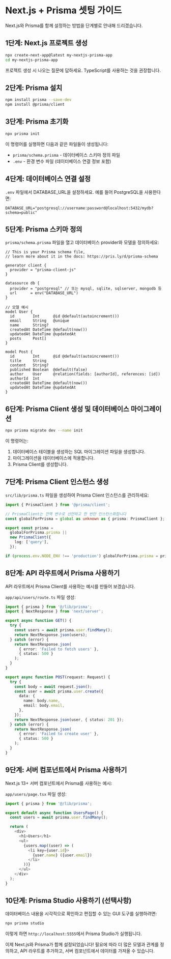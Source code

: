 # Next.js + Prisma 셋팅 가이드

Next.js와 Prisma를 함께 설정하는 방법을 단계별로 안내해 드리겠습니다.

## 1단계: Next.js 프로젝트 생성

```bash
npx create-next-app@latest my-nextjs-prisma-app
cd my-nextjs-prisma-app
```

프로젝트 생성 시 나오는 질문에 답하세요. TypeScript를 사용하는 것을 권장합니다.

## 2단계: Prisma 설치

```bash
npm install prisma --save-dev
npm install @prisma/client
```

## 3단계: Prisma 초기화

```bash
npx prisma init
```

이 명령어를 실행하면 다음과 같은 파일들이 생성됩니다:
- `prisma/schema.prisma` - 데이터베이스 스키마 정의 파일
- `.env` - 환경 변수 파일 (데이터베이스 연결 정보 포함)

## 4단계: 데이터베이스 연결 설정

`.env` 파일에서 DATABASE_URL을 설정하세요. 예를 들어 PostgreSQL을 사용한다면:

```
DATABASE_URL="postgresql://username:password@localhost:5432/mydb?schema=public"
```

## 5단계: Prisma 스키마 정의

`prisma/schema.prisma` 파일을 열고 데이터베이스 provider와 모델을 정의하세요:

```prisma
// This is your Prisma schema file,
// learn more about it in the docs: https://pris.ly/d/prisma-schema

generator client {
  provider = "prisma-client-js"
}

datasource db {
  provider = "postgresql" // 또는 mysql, sqlite, sqlserver, mongodb 등
  url      = env("DATABASE_URL")
}

// 모델 예시
model User {
  id        Int      @id @default(autoincrement())
  email     String   @unique
  name      String?
  createdAt DateTime @default(now())
  updatedAt DateTime @updatedAt
  posts     Post[]
}

model Post {
  id        Int      @id @default(autoincrement())
  title     String
  content   String?
  published Boolean  @default(false)
  author    User     @relation(fields: [authorId], references: [id])
  authorId  Int
  createdAt DateTime @default(now())
  updatedAt DateTime @updatedAt
}
```

## 6단계: Prisma Client 생성 및 데이터베이스 마이그레이션

```bash
npx prisma migrate dev --name init
```

이 명령어는:
1. 데이터베이스 테이블을 생성하는 SQL 마이그레이션 파일을 생성합니다.
2. 마이그레이션을 데이터베이스에 적용합니다.
3. Prisma Client를 생성합니다.

## 7단계: Prisma Client 인스턴스 생성

`src/lib/prisma.ts` 파일을 생성하여 Prisma Client 인스턴스를 관리하세요:

```typescript
import { PrismaClient } from '@prisma/client';

// PrismaClient는 전역 변수로 선언하고 한 번만 인스턴스화합니다
const globalForPrisma = global as unknown as { prisma: PrismaClient };

export const prisma =
  globalForPrisma.prisma ||
  new PrismaClient({
    log: ['query'],
  });

if (process.env.NODE_ENV !== 'production') globalForPrisma.prisma = prisma;
```

## 8단계: API 라우트에서 Prisma 사용하기

API 라우트에서 Prisma Client를 사용하는 예시를 만들어 보겠습니다.

`app/api/users/route.ts` 파일 생성:

```typescript
import { prisma } from '@/lib/prisma';
import { NextResponse } from 'next/server';

export async function GET() {
  try {
    const users = await prisma.user.findMany();
    return NextResponse.json(users);
  } catch (error) {
    return NextResponse.json(
      { error: 'Failed to fetch users' },
      { status: 500 }
    );
  }
}

export async function POST(request: Request) {
  try {
    const body = await request.json();
    const user = await prisma.user.create({
      data: {
        name: body.name,
        email: body.email,
      },
    });
    return NextResponse.json(user, { status: 201 });
  } catch (error) {
    return NextResponse.json(
      { error: 'Failed to create user' },
      { status: 500 }
    );
  }
}
```

## 9단계: 서버 컴포넌트에서 Prisma 사용하기

Next.js 13+ 서버 컴포넌트에서 Prisma를 사용하는 예시:

`app/users/page.tsx` 파일 생성:

```typescript
import { prisma } from '@/lib/prisma';

export default async function UsersPage() {
  const users = await prisma.user.findMany();

  return (
    <div>
      <h1>Users</h1>
      <ul>
        {users.map((user) => (
          <li key={user.id}>
            {user.name} ({user.email})
          </li>
        ))}
      </ul>
    </div>
  );
}
```

## 10단계: Prisma Studio 사용하기 (선택사항)

데이터베이스 내용을 시각적으로 확인하고 편집할 수 있는 GUI 도구를 실행하려면:

```bash
npx prisma studio
```

이렇게 하면 `http://localhost:5555`에서 Prisma Studio가 실행됩니다.

이제 Next.js와 Prisma가 함께 설정되었습니다! 필요에 따라 더 많은 모델과 관계를 정의하고, API 라우트를 추가하고, 서버 컴포넌트에서 데이터를 가져올 수 있습니다.